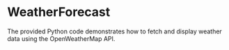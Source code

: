 # WeatherForecast
The provided Python code demonstrates how to fetch and display weather data using the OpenWeatherMap API.
